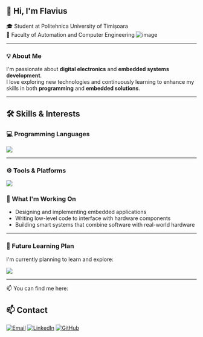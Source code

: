 ## 👋 Hi, I'm Flavius 

🎓 Student at Politehnica University of Timișoara  
🏫 Faculty of Automation and Computer Engineering
![image](https://github.com/user-attachments/assets/250223ca-75ac-43aa-b272-68c371ebe6ab)

---

### 💡 About Me

I'm passionate about **digital electronics** and **embedded systems development**.  
I love exploring new technologies and continuously learning to enhance my skills in both **programming** and **embedded solutions**.

---

## 🛠️ Skills & Interests

### 💻 Programming Languages  
<img src="https://skillicons.dev/icons?i=c,cpp,java,python,mysql,mongodb,html,css,js" />

---

### ⚙️ Tools & Platforms  
<img src="https://skillicons.dev/icons?i=linux,arduino,git,bash" />

### 🚀 What I'm Working On

- Designing and implementing embedded applications  
- Writing low-level code to interface with hardware components  
- Building smart systems that combine software with real-world hardware

---

### 📘 Future Learning Plan

I'm currently planning to learn and explore:

<img src="https://skillicons.dev/icons?i=rust,cs,go" />

---

📫 You can find me here:  
## 📫 Contact

[![Email](https://img.shields.io/badge/Email-D14836?style=for-the-badge&logo=gmail&logoColor=white)](mailto:marianflavius27@yahoo.com)
[![LinkedIn](https://img.shields.io/badge/LinkedIn-0077B5?style=for-the-badge&logo=linkedin&logoColor=white)]([https://www.linkedin.com/in/profilul-tau](https://www.linkedin.com/in/flavius-andrei-marian/))
[![GitHub](https://img.shields.io/badge/GitHub-100000?style=for-the-badge&logo=github&logoColor=white)]([https://github.com/profilul-tau](https://github.com/FlaviusMarian27))


